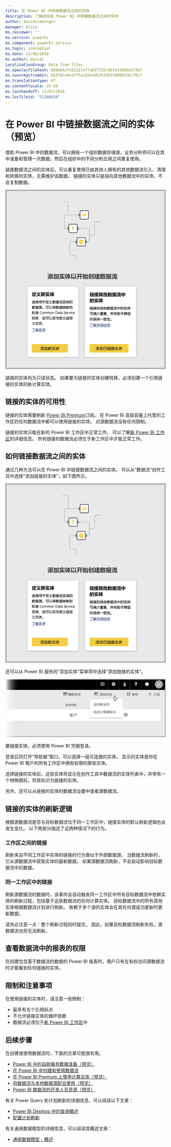 ```yaml
---
title: 在 Power BI 中链接数据流之间的实体
description: 了解如何在 Power BI 中链接数据流之间的实体
author: davidiseminger
manager: kfile
ms.reviewer: ''
ms.service: powerbi
ms.component: powerbi-service
ms.topic: conceptual
ms.date: 11/06/2018
ms.author: davidi
LocalizationGroup: Data from files
ms.openlocfilehash: b69b84c7c61227ef7a827722c86f54100bd2f3b7
ms.sourcegitcommit: b23fdcc0ceff5acd2e4d52b15b310068236cf8c7
ms.translationtype: HT
ms.contentlocale: zh-CN
ms.lasthandoff: 11/07/2018
ms.locfileid: "51266630"
---
```

# <a name="link-entities-between-dataflows-in-power-bi-preview"></a>在 Power BI 中链接数据流之间的实体（预览）

借助 Power BI 中的数据流，可以拥有一个组织数据存储源，业务分析师可以在其中准备和管理一次数据，然后在组织中的不同分析应用之间重复使用。 

链接数据流之间的实体后，可以重复使用已由其他人拥有的其他数据流引入、清理和转换的实体，无需维护该数据。 链接的实体只是指向其他数据流中的实体，不会复制数据。

![Power BI 中链接的实体](media/service-dataflows-linked-entities/linked-entities_00.png)

链接的实体均为只读状态。 如果要为链接的实体创建转换，必须创建一个引用链接的实体的新计算实体。

## <a name="linked-entity-availability"></a>链接的实体的可用性

链接的实体需要刷新 [Power BI Premium](service-premium.md)订阅。 在 Power BI 高级容量上托管的工作区的任何数据流中都可以使用链接的实体。 对源数据流没有任何限制。

链接的实体只能在新的 Power BI 工作区中正常工作。 可以了解[新 Power BI 工作区](service-create-the-new-workspaces.md)的详细信息。 所有链接的数据流必须位于新工作区中才能正常工作。

## <a name="how-to-link-entities-between-dataflows"></a>如何链接数据流之间的实体

通过几种方法可以在 Power BI 中链接数据流之间的实体。 可以从“数据流”创作工具中选择“添加链接的实体”，如下图所示。 

![Power BI 中链接的实体](media/service-dataflows-linked-entities/linked-entities_00.png)

还可以从 Power BI 服务的“添加实体”菜单项中选择“添加链接的实体”。

![Power BI 中链接的实体](media/service-dataflows-linked-entities/linked-entities_01.png)

要链接实体，必须使用 Power BI 凭据登录。

登录后将打开“导航器”窗口，可以选择一组可连接的实体。 显示的实体是你在 Power BI 租户的所有工作区中拥有权限的那些实体。 

选择链接的实体后，这些实体将显示在创作工具中数据流的实体列表中，并带有一个特殊图标，将其标识为链接的实体。

另外，还可以从链接的实体的数据流设置中查看源数据流。

## <a name="refresh-logic-of-linked-entities"></a>链接的实体的刷新逻辑
根据源数据流是否与目标数据流位于同一工作区中，链接实体的默认刷新逻辑也会发生变化。 以下两部分描述了这两种情况下的行为。

### <a name="links-between-workspaces"></a>工作区之间的链接

刷新来自不同工作区中实体的链接的行为类似于外部数据源。 当数据流刷新时，它从源数据流中获取实体的最新数据。 如果源数据流刷新，不会自动影响目标数据流中的数据。

### <a name="links-in-the-same-workspace"></a>同一工作区中的链接

刷新源数据流的数据时，该事件会自动触发同一工作区中所有目标数据流中依赖实体的刷新过程，包括基于这些数据流的任何计算实体。 目标数据流中的所有其他实体根据数据流计划进行刷新。 依赖于多个源的实体会在其任何源成功更新时更新数据。

请务必注意一点：整个刷新过程同时提交。 因此，如果目标数据流刷新失败，源数据流也将无法刷新。

## <a name="permissions-when-viewing-reports-from-dataflows"></a>查看数据流中的报表的权限

在创建包含基于数据流的数据的 Power BI 报表时，用户只有在有权访问源数据流时才能看到任何链接的实体。

## <a name="limitations-and-considerations"></a>限制和注意事项

在使用链接的实体时，请注意一些限制：

* 最多有五个引用跃点
* 不允许链接实体的循环依赖
* 数据流必须位于[新 Power BI 工作区](service-create-the-new-workspaces.md)中


## <a name="next-steps"></a>后续步骤

在创建或使用数据流时，下面的文章可能很有用。 

* [Power BI 中的自助服务数据准备（预览）](service-dataflows-overview.md)
* [在 Power BI 中创建和使用数据流](service-dataflows-create-use.md)
* [在 Power BI Premium 上使用计算实体（预览）](service-dataflows-computed-entities-premium.md)
* [将数据流与本地数据源配合使用（预览）](service-dataflows-on-premises-gateways.md)
* [Power BI 数据流的开发人员资源（预览）](service-dataflows-developer-resources.md)

有关 Power Query 和计划刷新的详细信息，可以阅读以下文章：
* [Power BI Desktop 中的查询概述](desktop-query-overview.md)
* [配置计划刷新](refresh-scheduled-refresh.md)

有关通用数据模型的详细信息，可以阅读其概述文章：
* [通用数据模型 - 概述](https://docs.microsoft.com/powerapps/common-data-model/overview)

